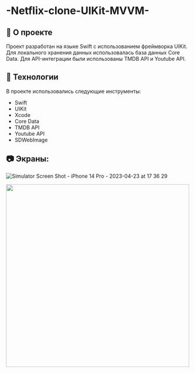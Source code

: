 # -Netflix-clone-UIKit-MVVM-

## 🎯 О проекте

Проект разработан на языке Swift с использованием фреймворка UIKit. Для локального хранения данных использовалась база данных Core Data. Для API-интеграции были использованы TMDB API и Youtube API.

## 🚀 Технологии

В проекте использовались следующие инструменты:

+ Swift
+ UIKit
+ Xcode
+ Core Data
+ TMDB API
+ Youtube API
+ SDWebImage
 
## 📷 Экраны:
![Simulator Screen Shot - iPhone 14 Pro - 2023-04-23 at 17 36 29](https://user-images.githubusercontent.com/126234899/233843421-ab4e0753-79f7-4976-acc7-fc6a7d1b4946.png)


<img src="Simulator Screen Shot - iPhone 14 Pro - 2023-04-23 at 17 36 29" width="500">




